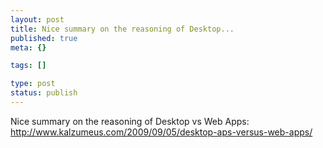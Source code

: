 ```yaml
--- 
layout: post
title: Nice summary on the reasoning of Desktop...
published: true
meta: {}

tags: []

type: post
status: publish
---
```

Nice summary on the reasoning of Desktop vs Web Apps: http://www.kalzumeus.com/2009/09/05/desktop-aps-versus-web-apps/
